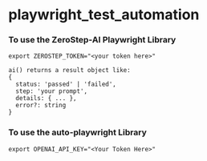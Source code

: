 # playwright_test_automation


### To use the ZeroStep-AI Playwright Library 
```
export ZEROSTEP_TOKEN="<your token here>" 
```

```
ai() returns a result object like:
{
  status: 'passed' | 'failed',
  step: 'your prompt',
  details: { ... },
  error?: string
}
```

### To use the auto-playwright Library

```
export OPENAI_API_KEY="<Your Token Here>"
```
